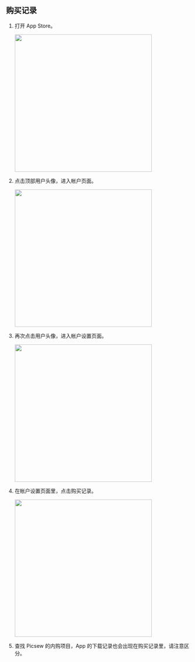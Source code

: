 ## 购买记录

1. 打开 App Store。

    <img src="/assets/guide-purchase-history-1.jpg" width="375" >

2. 点击顶部用户头像，进入帐户页面。

    <img src="/assets/guide-purchase-history-2.jpg" width="375" >
    
3. 再次点击用户头像，进入帐户设置页面。

    <img src="/assets/guide-purchase-history-3.jpg" width="375" >

4. 在帐户设置页面里，点击购买记录。

    <img src="/assets/guide-purchase-history-4.jpg" width="375" >
    
4. 查找 Picsew 的内购项目，App 的下载记录也会出现在购买记录里，请注意区分。
